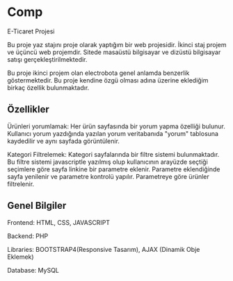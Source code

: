 # Comp
E-Ticaret Projesi

Bu proje yaz stajını proje olarak yaptığım bir web projesidir. İkinci staj projem ve üçüncü web projemdir. Sitede masaüstü bilgisayar ve dizüstü bilgisayar satışı gerçekleştirilmektedir.

Bu proje ikinci projem olan electrobota genel anlamda benzerlik göstermektedir. Bu proje kendine özgü olması adına üzerine eklediğim birkaç özellik bulunmaktadır.


Özellikler
-----------------
Ürünleri yorumlamak: Her ürün sayfasında bir yorum yapma özelliği bulunur. Kullanıcı yorum yazdığında yazılan yorum veritabanıda "yorum" tablosuna kaydedilir ve aynı sayfada görüntülenir.


Kategori Filtrelemek: Kategori sayfalarında bir filtre sistemi bulunmaktadır. 
Bu filtre sistemi javascriptle yazılmış olup kullanıcının arayüzde seçtiği seçimlere göre sayfa linkine bir parametre eklenir.
Parametre eklendiğinde sayfa yenilenir ve parametre kontrolü yapılır. Parametreye göre ürünler filtrelenir.


Genel Bilgiler
-----------------
Frontend: HTML, CSS, JAVASCRIPT

Backend: PHP

Libraries: BOOTSTRAP4(Responsive Tasarım), AJAX (Dinamik Obje Eklemek)

Database: MySQL
